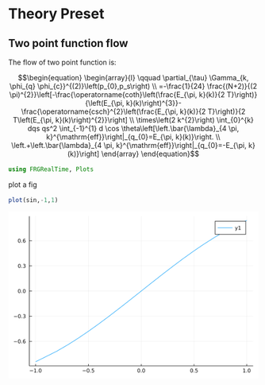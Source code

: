 # Theory Preset

## Two point function flow

The flow of two point function is:
```math
\begin{equation}
\begin{array}{l}
\qquad \partial_{\tau} \Gamma_{k, \phi_{q} \phi_{c}}^{(2)}\left(p_{0},p_s\right) \\
=-\frac{1}{24} \frac{(N+2)}{(2 \pi)^{2}}\left[-\frac{\operatorname{coth}\left(\frac{E_{\pi, k}(k)}{2 T}\right)}{\left(E_{\pi, k}(k)\right)^{3}}-\frac{\operatorname{csch}^{2}\left(\frac{E_{\pi, k}(k)}{2 T}\right)}{2 T\left(E_{\pi, k}(k)\right)^{2}}\right] \\
\times\left(2 k^{2}\right) \int_{0}^{k} dqs qs^2 \int_{-1}^{1} d \cos \theta\left[\left.\bar{\lambda}_{4 \pi, k}^{\mathrm{eff}}\right|_{q_{0}=E_{\pi, k}(k)}\right. \\
\left.+\left.\bar{\lambda}_{4 \pi, k}^{\mathrm{eff}}\right|_{q_{0}=-E_{\pi, k}(k)}\right]
\end{array}
\end{equation}
```



```julia
using FRGRealTime, Plots
```




plot a fig

```julia
plot(sin,-1,1)
```

![](figures/Example_2_1.png)
